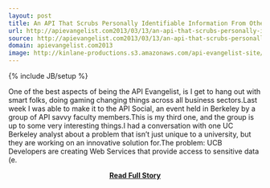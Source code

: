 ```yaml
---
layout: post
title: An API That Scrubs Personally Identifiable Information From Other APIs
url: http://apievangelist.com2013/03/13/an-api-that-scrubs-personally-identifiable-information-from-other-apis/
source: http://apievangelist.com2013/03/13/an-api-that-scrubs-personally-identifiable-information-from-other-apis/
domain: apievangelist.com2013
image: http://kinlane-productions.s3.amazonaws.com/api-evangelist-site/blog/personally-identifable-information.png
---
```

{% include JB/setup %}<p>One of the best aspects of being the API Evangelist, is I get to hang out with smart folks, doing gaming changing things across all business sectors.Last week I was able to make it to the API Social, an event held in Berkeley by a group of API savvy faculty members.This is my third one, and the group is up to some very interesting things.I had a conversation with one UC Berkeley analyst about a problem that isn’t just unique to a university, but they are working on an innovative solution for.The problem: UCB Developers are creating Web Services that provide access to sensitive data (e.</p>
<center><p><a href="http://apievangelist.com2013/03/13/an-api-that-scrubs-personally-identifiable-information-from-other-apis/" style='padding:25px; font-sze:18px; font-weight: bold;'>Read Full Story</a></p></center>
